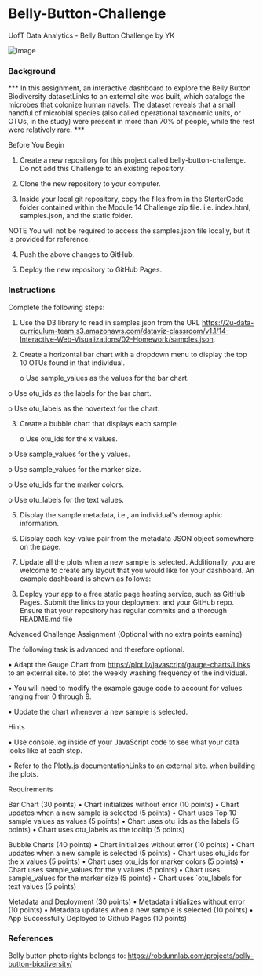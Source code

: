 # Belly-Button-Challenge

UofT Data Analytics - Belly Button Challenge by YK

![image](https://github.com/YargKlnc/Belly-Button-Challenge/assets/142269763/0933e906-7380-4677-bc90-3255a7e70d35)


### Background

*** In this assignment, an interactive dashboard to explore the Belly Button Biodiversity datasetLinks to an external site was built, which catalogs the microbes that colonize human navels. The dataset reveals that a small handful of microbial species (also called operational taxonomic units, or OTUs, in the study) were present in more than 70% of people, while the rest were relatively rare. ***

Before You Begin

1.	Create a new repository for this project called belly-button-challenge. Do not add this Challenge to an existing repository.

2.	Clone the new repository to your computer.

3.	Inside your local git repository, copy the files from in the StarterCode folder contained within the Module 14 Challenge zip file. i.e. index.html, samples.json, and the static folder.

NOTE
You will not be required to access the samples.json file locally, but it is provided for reference.

4.	Push the above changes to GitHub.

5.	Deploy the new repository to GitHub Pages.


### Instructions

Complete the following steps:

1.	Use the D3 library to read in samples.json from the URL https://2u-data-curriculum-team.s3.amazonaws.com/dataviz-classroom/v1.1/14-Interactive-Web-Visualizations/02-Homework/samples.json.

2.	Create a horizontal bar chart with a dropdown menu to display the top 10 OTUs found in that individual.

  	o	Use sample_values as the values for the bar chart.

   o	Use otu_ids as the labels for the bar chart.

   o	Use otu_labels as the hovertext for the chart.
 
3.	Create a bubble chart that displays each sample.

  	o	Use otu_ids for the x values.

   o	Use sample_values for the y values.

   o	Use sample_values for the marker size.

   o	Use otu_ids for the marker colors.

   o	Use otu_labels for the text values.
 
5.	Display the sample metadata, i.e., an individual's demographic information.

6.	Display each key-value pair from the metadata JSON object somewhere on the page.
 
7.	Update all the plots when a new sample is selected. Additionally, you are welcome to create any layout that you would like for your dashboard. An example dashboard is shown as follows:
 
8.	Deploy your app to a free static page hosting service, such as GitHub Pages. Submit the links to your deployment and your GitHub repo. Ensure that your repository has regular commits and a thorough README.md file

Advanced Challenge Assignment (Optional with no extra points earning)

The following task is advanced and therefore optional.

•	Adapt the Gauge Chart from https://plot.ly/javascript/gauge-charts/Links to an external site. to plot the weekly washing frequency of the individual.

•	You will need to modify the example gauge code to account for values ranging from 0 through 9.

•	Update the chart whenever a new sample is selected.
 
Hints

•	Use console.log inside of your JavaScript code to see what your data looks like at each step.

•	Refer to the Plotly.js documentationLinks to an external site. when building the plots.

Requirements

Bar Chart (30 points)
•	Chart initializes without error (10 points)
•	Chart updates when a new sample is selected (5 points)
•	Chart uses Top 10 sample values as values (5 points)
•	Chart uses otu_ids as the labels (5 points)
•	Chart uses otu_labels as the tooltip (5 points)

Bubble Charts (40 points)
•	Chart initializes without error (10 points)
•	Chart updates when a new sample is selected (5 points)
•	Chart uses otu_ids for the x values (5 points)
•	Chart uses otu_ids for marker colors (5 points)
•	Chart uses sample_values for the y values (5 points)
•	Chart uses sample_values for the marker size (5 points)
•	Chart uses `otu_labels for text values (5 points)

Metadata and Deployment (30 points)
•	Metadata initializes without error (10 points)
•	Metadata updates when a new sample is selected (10 points)
•	App Successfully Deployed to Github Pages (10 points)


### References

Belly button photo rights belongs to: https://robdunnlab.com/projects/belly-button-biodiversity/
